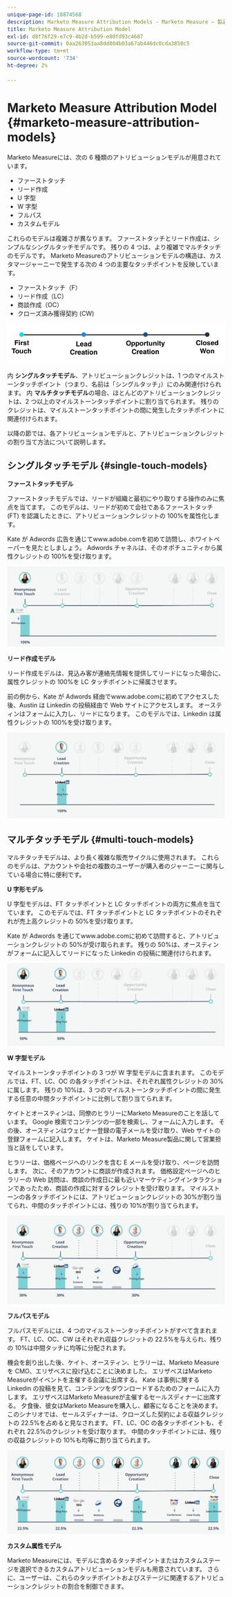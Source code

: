 ```yaml
---
unique-page-id: 18874568
description: Marketo Measure Attribution Models - Marketo Measure — 製品ドキュメント
title: Marketo Measure Attribution Model
exl-id: d8f76f29-e7c9-4b2d-b599-e80fd93c4687
source-git-commit: 0aa263053aa8dd804b03a67ab446dc0cda3850c5
workflow-type: tm+mt
source-wordcount: '734'
ht-degree: 2%

---
```


# Marketo Measure Attribution Model {#marketo-measure-attribution-models}

Marketo Measureには、次の 6 種類のアトリビューションモデルが用意されています。

* ファーストタッチ
* リード作成
* U 字型
* W 字型
* フルパス
* カスタムモデル

これらのモデルは複雑さが異なります。 ファーストタッチとリード作成は、シンプルなシングルタッチモデルです。 残りの 4 つは、より複雑でマルチタッチのモデルです。 Marketo Measureのアトリビューションモデルの構造は、カスタマージャーニーで発生する次の 4 つの主要なタッチポイントを反映しています。

* ファーストタッチ（F）
* リード作成（LC）
* 商談作成（OC）
* クローズ済み獲得契約 (CW)

![](assets/1-1.png)

内 **シングルタッチモデル**、アトリビューションクレジットは、1 つのマイルストーンタッチポイント（つまり、名前は「シングルタッチ」）にのみ関連付けられます。
内 **マルチタッチモデル**&#x200B;の場合、ほとんどのアトリビューションクレジットは、2 つ以上のマイルストーンタッチポイントに割り当てられます。 残りのクレジットは、マイルストーンタッチポイントの間に発生したタッチポイントに関連付けられます。

以降の節では、各アトリビューションモデルと、アトリビューションクレジットの割り当て方法について説明します。

## シングルタッチモデル {#single-touch-models}

**ファーストタッチモデル**

ファーストタッチモデルでは、リードが組織と最初にやり取りする操作のみに焦点を当てます。 このモデルは、リードが初めて会社であるファーストタッチ (FT) を認識したときに、アトリビューションクレジットの 100%を属性化します。

Kate が Adwords 広告を通じてwww.adobe.comを初めて訪問し、ホワイトペーパーを見たとしましょう。 Adwords チャネルは、そのオポチュニティから属性クレジットの 100%を受け取ります。

![](assets/2.png)

**リード作成モデル**

リード作成モデルは、見込み客が連絡先情報を提供してリードになった場合に、属性クレジットの 100%を LC タッチポイントに帰属させます。

前の例から、Kate が Adwords 経由でwww.adobe.comに初めてアクセスした後、Austin は Linkedin の投稿経由で Web サイトにアクセスします。 オースティンはフォームに入力し、リードになります。 このモデルでは、Linkedin は属性クレジットの 100%を受け取ります。

![](assets/3.png)

## マルチタッチモデル {#multi-touch-models}

マルチタッチモデルは、より長く複雑な販売サイクルに使用されます。 これらのモデルは、アカウントや会社の複数のユーザーが購入者のジャーニーに関与している場合に特に便利です。

**U 字形モデル**

U 字型モデルは、FT タッチポイントと LC タッチポイントの両方に焦点を当てています。 このモデルでは、FT タッチポイントと LC タッチポイントのそれぞれが売上高クレジットの 50%を受け取ります。

Kate が Adwords を通じてwww.adobe.comに初めて訪問すると、アトリビューションクレジットの 50%が受け取られます。 残りの 50%は、オースティンがフォームに記入してリードになった Linkedin の投稿に関連付けられます。

![](assets/4.png)

**W 字型モデル**

マイルストーンタッチポイントの 3 つが W 字型モデルに含まれます。 このモデルでは、FT、LC、OC の各タッチポイントは、それぞれ属性クレジットの 30%に属します。 残りの 10%は、3 つのマイルストーンタッチポイントの間に発生する任意の中間タッチポイントに比例して割り当てられます。

ケイトとオースティンは、同僚のヒラリーにMarketo Measureのことを話しています。 Google 検索でコンテンツの一部を検索し、フォームに入力します。 その後、オースティンはウェビナー登録の電子メールを受け取り、Web サイトの登録フォームに記入します。 ケイトは、Marketo Measure製品に関して営業担当と話をしています。

ヒラリーは、価格ページへのリンクを含む E メールを受け取り、ページを訪問します。 次に、そのアカウントに商談が作成されます。 価格設定ページへのヒラリーの Web 訪問は、商談の作成日に最も近いマーケティングインタラクションであったため、商談の作成に対するクレジットを受け取ります。 マイルストーンの各タッチポイントには、アトリビューションクレジットの 30%が割り当てられ、中間のタッチポイントには、残りの 10%が割り当てられます。

![](assets/5.png)

**フルパスモデル**

フルパスモデルには、4 つのマイルストーンタッチポイントがすべて含まれます。 FT、LC、OC、CW はそれぞれ収益クレジットの 22.5%を与えられ、残りの 10%は中間タッチに均等に分配されます。

機会を創り出した後、ケイト、オースティン、ヒラリーは、Marketo Measureを CMO、エリザベスに投げ込むことに決めました。 エリザベスはMarketo Measureがイベントを主催する会議に出席する。 Kate は事例に関する Linkedin の投稿を見て、コンテンツをダウンロードするためのフォームに入力します。 エリザベスはMarketo Measureが主催するセールスディナーに出席する。 夕食後、彼女はMarketo Measureを購入し、顧客になることを決めます。 このシナリオでは、セールスディナーは、クローズした契約による収益クレジットの 22.5%を占めると見なされます。 FT、LC、OC の各タッチポイントも、それぞれ 22.5%のクレジットを受け取ります。 中間のタッチポイントには、残りの収益クレジットの 10%も均等に割り当てられます。

![](assets/6.png)

**カスタム属性モデル**

Marketo Measureには、モデルに含めるタッチポイントまたはカスタムステージを選択できるカスタムアトリビューションモデルも用意されています。 さらに、ユーザーは、これらのタッチポイントおよびステージに関連するアトリビューションクレジットの割合を制御できます。

